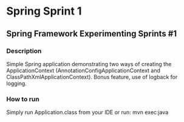 # Spring Sprint 1

## Spring Framework Experimenting Sprints #1

### Description
Simple Spring application demonstrating two ways of creating the ApplicationContext (AnnotationConfigApplicationContext and ClassPathXmlApplicationContext). Bonus feature, use of logback for logging.

### How to run
Simply run Application.class from your IDE or run: mvn exec:java



